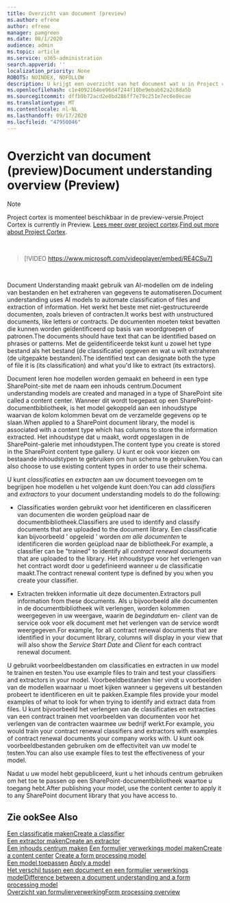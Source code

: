 ```yaml
---
title: Overzicht van document (preview)
ms.author: efrene
author: efrene
manager: pamgreen
ms.date: 08/1/2020
audience: admin
ms.topic: article
ms.service: o365-administration
search.appverid: ''
localization_priority: None
ROBOTS: NOINDEX, NOFOLLOW
description: U krijgt een overzicht van het document wat u in Project cortex.
ms.openlocfilehash: c1e4092164ee96d4f244f10be9ebab62a2c8da5b
ms.sourcegitcommit: dffb9b72acd2e0bd286ff7e79c251e7ec6e8ecae
ms.translationtype: MT
ms.contentlocale: nl-NL
ms.lasthandoff: 09/17/2020
ms.locfileid: "47950046"
---
```

# <a name="document-understanding-overview-preview"></a><span data-ttu-id="54aa3-103">Overzicht van document (preview)</span><span class="sxs-lookup"><span data-stu-id="54aa3-103">Document understanding overview (Preview)</span></span>
> [!Note] 
> <span data-ttu-id="54aa3-104">Project cortex is momenteel beschikbaar in de preview-versie.</span><span class="sxs-lookup"><span data-stu-id="54aa3-104">Project Cortex is currently in Preview.</span></span> <span data-ttu-id="54aa3-105">[Lees meer over project cortex](https://aka.ms/projectcortex).</span><span class="sxs-lookup"><span data-stu-id="54aa3-105">[Find out more about Project Cortex](https://aka.ms/projectcortex).</span></span>

</br>

> [!VIDEO https://www.microsoft.com/videoplayer/embed/RE4CSu7] 

</br>

<span data-ttu-id="54aa3-106">Document Understanding maakt gebruik van AI-modellen om de indeling van bestanden en het extraheren van gegevens te automatiseren.</span><span class="sxs-lookup"><span data-stu-id="54aa3-106">Document understanding uses AI models to automate classification of files and extraction of information.</span></span> <span data-ttu-id="54aa3-107">Het werkt het beste met niet-gestructureerde documenten, zoals brieven of contracten.</span><span class="sxs-lookup"><span data-stu-id="54aa3-107">It works best with unstructured documents, like letters or contracts.</span></span> <span data-ttu-id="54aa3-108">De documenten moeten tekst bevatten die kunnen worden geïdentificeerd op basis van woordgroepen of patronen.</span><span class="sxs-lookup"><span data-stu-id="54aa3-108">The documents should have text that can be identified based on phrases or patterns.</span></span> <span data-ttu-id="54aa3-109">Met de geïdentificeerde tekst kunt u zowel het type bestand als het bestand (de classificatie) opgeven en wat u wilt extraheren (de uitgepakte bestanden).</span><span class="sxs-lookup"><span data-stu-id="54aa3-109">The identified text can designate both the type of file it is (its classification) and what you'd like to extract (its extractors).</span></span>

<span data-ttu-id="54aa3-110">Document leren hoe modellen worden gemaakt en beheerd in een type SharePoint-site met de naam een inhouds centrum.</span><span class="sxs-lookup"><span data-stu-id="54aa3-110">Document understanding models are created and managed in a type of SharePoint site called a content center.</span></span> <span data-ttu-id="54aa3-111">Wanneer dit wordt toegepast op een SharePoint-documentbibliotheek, is het model gekoppeld aan een inhoudstype waarvan de kolom kolommen bevat om de verzamelde gegevens op te slaan.</span><span class="sxs-lookup"><span data-stu-id="54aa3-111">When applied to a SharePoint document library, the model is associated with a content type which has columns to store the information extracted.</span></span> <span data-ttu-id="54aa3-112">Het inhoudstype dat u maakt, wordt opgeslagen in de SharePoint-galerie met inhoudstypen.</span><span class="sxs-lookup"><span data-stu-id="54aa3-112">The content type you create is stored in the SharePoint content type gallery.</span></span> <span data-ttu-id="54aa3-113">U kunt er ook voor kiezen om bestaande inhoudstypen te gebruiken om hun schema te gebruiken.</span><span class="sxs-lookup"><span data-stu-id="54aa3-113">You can also choose to use existing content types in order to use their schema.</span></span>

<span data-ttu-id="54aa3-114">U kunt *classificaties* en *extracten* aan uw document toevoegen om te begrijpen hoe modellen u het volgende kunt doen:</span><span class="sxs-lookup"><span data-stu-id="54aa3-114">You can add *classifiers* and *extractors* to your document understanding models to do the following:</span></span> 

- <span data-ttu-id="54aa3-115">Classificaties worden gebruikt voor het identificeren en classificeren van documenten die worden geüpload naar de documentbibliotheek.</span><span class="sxs-lookup"><span data-stu-id="54aa3-115">Classifiers are used to identify and classify documents that are uploaded to the document library.</span></span> <span data-ttu-id="54aa3-116">Een classificatie kan bijvoorbeeld ' opgeleid ' worden *om alle documenten* te identificeren die worden geüpload naar de bibliotheek.</span><span class="sxs-lookup"><span data-stu-id="54aa3-116">For example, a classifier can be "trained" to identify all *contract renewal* documents that are uploaded to the library.</span></span> <span data-ttu-id="54aa3-117">Het inhoudstype voor het verlengen van het contract wordt door u gedefinieerd wanneer u de classificatie maakt.</span><span class="sxs-lookup"><span data-stu-id="54aa3-117">The contract renewal content type is defined by you when you create your classifier.</span></span>

- <span data-ttu-id="54aa3-118">Extracten trekken informatie uit deze documenten.</span><span class="sxs-lookup"><span data-stu-id="54aa3-118">Extractors pull information from these documents.</span></span> <span data-ttu-id="54aa3-119">Als u bijvoorbeeld alle documenten in de documentbibliotheek wilt verlengen, worden kolommen weergegeven in uw weergave, waarin de *begindatum* en-  *client* van de service ook voor elk document met het verlengen van de service wordt weergegeven.</span><span class="sxs-lookup"><span data-stu-id="54aa3-119">For example, for all contract renewal documents that are identified in your document library, columns will display in your view that will also show the *Service Start Date* and  *Client* for each contract renewal document.</span></span> 

<span data-ttu-id="54aa3-120">U gebruikt voorbeeldbestanden om classificaties en extracten in uw model te trainen en testen.</span><span class="sxs-lookup"><span data-stu-id="54aa3-120">You use example files to train and test your classifiers and extractors in your model.</span></span> <span data-ttu-id="54aa3-121">Voorbeeldbestanden hier vindt u voorbeelden van de modellen waarnaar u moet kijken wanneer u gegevens uit bestanden probeert te identificeren en uit te pakken.</span><span class="sxs-lookup"><span data-stu-id="54aa3-121">Example files provide your model examples of what to look for when trying to identify and extract data from files.</span></span> <span data-ttu-id="54aa3-122">U kunt bijvoorbeeld het verlengen van de classificaties en extracties van een contract trainen met voorbeelden van documenten voor het verlengen van de contracten waarmee uw bedrijf werkt.</span><span class="sxs-lookup"><span data-stu-id="54aa3-122">For example, you would train your contract renewal classifiers and extractors with examples of contract renewal documents your company works with.</span></span> <span data-ttu-id="54aa3-123">U kunt ook voorbeeldbestanden gebruiken om de effectiviteit van uw model te testen.</span><span class="sxs-lookup"><span data-stu-id="54aa3-123">You can also use example files to test the effectiveness of your model.</span></span>

<span data-ttu-id="54aa3-124">Nadat u uw model hebt gepubliceerd, kunt u het inhouds centrum gebruiken om het toe te passen op een SharePoint-documentbibliotheek waartoe u toegang hebt.</span><span class="sxs-lookup"><span data-stu-id="54aa3-124">After publishing your model, use the content center to apply it to any SharePoint document library that you have access to.</span></span>  


## <a name="see-also"></a><span data-ttu-id="54aa3-125">Zie ook</span><span class="sxs-lookup"><span data-stu-id="54aa3-125">See Also</span></span>
[<span data-ttu-id="54aa3-126">Een classificatie maken</span><span class="sxs-lookup"><span data-stu-id="54aa3-126">Create a classifier</span></span>](create-a-classifier.md)</br>
[<span data-ttu-id="54aa3-127">Een extractor maken</span><span class="sxs-lookup"><span data-stu-id="54aa3-127">Create an extractor</span></span>](create-an-extractor.md)</br>
<span data-ttu-id="54aa3-128">[Een inhouds centrum maken](create-a-content-center.md) 
 [Een formulier verwerkings model maken](create-a-form-processing-model.md)</span><span class="sxs-lookup"><span data-stu-id="54aa3-128">[Create a content center](create-a-content-center.md)
[Create a form processing model](create-a-form-processing-model.md)</span></span></br>
<span data-ttu-id="54aa3-129">[Een model toepassen](apply-a-model.md) </span><span class="sxs-lookup"><span data-stu-id="54aa3-129">[Apply a model](apply-a-model.md) </span></span>  
[<span data-ttu-id="54aa3-130">Het verschil tussen een document en een formulier verwerkings model</span><span class="sxs-lookup"><span data-stu-id="54aa3-130">Difference between a document understanding and a form processing model</span></span>](difference-between-document-understanding-and-form-processing-model.md)  
[<span data-ttu-id="54aa3-131">Overzicht van formulierverwerking</span><span class="sxs-lookup"><span data-stu-id="54aa3-131">Form processing overview</span></span>](form-processing-overview.md)




